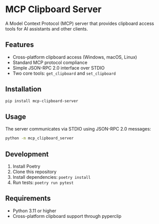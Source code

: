 # MCP Clipboard Server

A Model Context Protocol (MCP) server that provides clipboard access tools for AI assistants and other clients.

## Features

- Cross-platform clipboard access (Windows, macOS, Linux)
- Standard MCP protocol compliance
- Simple JSON-RPC 2.0 interface over STDIO
- Two core tools: `get_clipboard` and `set_clipboard`

## Installation

```bash
pip install mcp-clipboard-server
```

## Usage

The server communicates via STDIO using JSON-RPC 2.0 messages:

```bash
python -m mcp_clipboard_server
```

## Development

1. Install Poetry
2. Clone this repository
3. Install dependencies: `poetry install`
4. Run tests: `poetry run pytest`

## Requirements

- Python 3.11 or higher
- Cross-platform clipboard support through pyperclip
